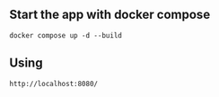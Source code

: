 
## Start the app with docker compose

```docker compose up -d --build```

## Using

``http://localhost:8080/``